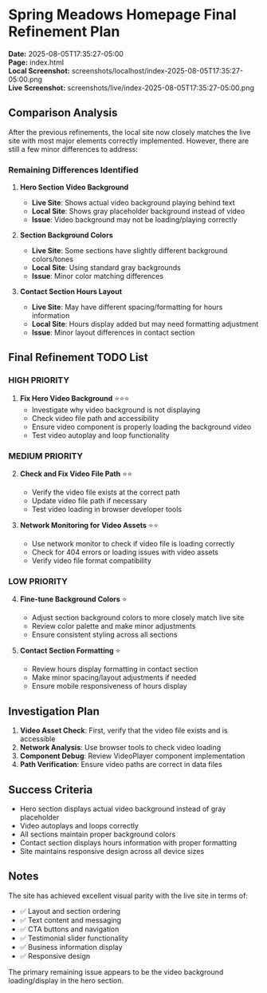 # Spring Meadows Homepage Final Refinement Plan

**Date:** 2025-08-05T17:35:27-05:00  
**Page:** index.html  
**Local Screenshot:** screenshots/localhost/index-2025-08-05T17:35:27-05:00.png  
**Live Screenshot:** screenshots/live/index-2025-08-05T17:35:27-05:00.png

## Comparison Analysis

After the previous refinements, the local site now closely matches the live site with most major elements correctly implemented. However, there are still a few minor differences to address:

### Remaining Differences Identified

1. **Hero Section Video Background**
   - **Live Site**: Shows actual video background playing behind text
   - **Local Site**: Shows gray placeholder background instead of video
   - **Issue**: Video background may not be loading/playing correctly

2. **Section Background Colors**
   - **Live Site**: Some sections have slightly different background colors/tones
   - **Local Site**: Using standard gray backgrounds
   - **Issue**: Minor color matching differences

3. **Contact Section Hours Layout**
   - **Live Site**: May have different spacing/formatting for hours information
   - **Local Site**: Hours display added but may need formatting adjustment
   - **Issue**: Minor layout differences in contact section

## Final Refinement TODO List

### HIGH PRIORITY

1. **Fix Hero Video Background** ⭐⭐⭐
   - Investigate why video background is not displaying
   - Check video file path and accessibility
   - Ensure video component is properly loading the background video
   - Test video autoplay and loop functionality

### MEDIUM PRIORITY

2. **Check and Fix Video File Path** ⭐⭐
   - Verify the video file exists at the correct path
   - Update video file path if necessary
   - Test video loading in browser developer tools

3. **Network Monitoring for Video Assets** ⭐⭐
   - Use network monitor to check if video file is loading correctly
   - Check for 404 errors or loading issues with video assets
   - Verify video file format compatibility

### LOW PRIORITY

4. **Fine-tune Background Colors** ⭐
   - Adjust section background colors to more closely match live site
   - Review color palette and make minor adjustments
   - Ensure consistent styling across all sections

5. **Contact Section Formatting** ⭐
   - Review hours display formatting in contact section
   - Make minor spacing/layout adjustments if needed
   - Ensure mobile responsiveness of hours display

## Investigation Plan

1. **Video Asset Check**: First, verify that the video file exists and is accessible
2. **Network Analysis**: Use browser tools to check video loading
3. **Component Debug**: Review VideoPlayer component implementation
4. **Path Verification**: Ensure video paths are correct in data files

## Success Criteria

- Hero section displays actual video background instead of gray placeholder
- Video autoplays and loops correctly
- All sections maintain proper background colors
- Contact section displays hours information with proper formatting
- Site maintains responsive design across all device sizes

## Notes

The site has achieved excellent visual parity with the live site in terms of:
- ✅ Layout and section ordering
- ✅ Text content and messaging
- ✅ CTA buttons and navigation
- ✅ Testimonial slider functionality
- ✅ Business information display
- ✅ Responsive design

The primary remaining issue appears to be the video background loading/display in the hero section.